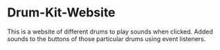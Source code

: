 # Drum-Kit-Website
This is a website of different drums to play sounds when clicked. Added sounds to the buttons of those particular drums using event listeners.
